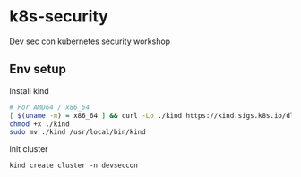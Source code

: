# k8s-security
Dev sec con kubernetes security workshop


## Env setup

Install kind

```bash
# For AMD64 / x86_64
[ $(uname -m) = x86_64 ] && curl -Lo ./kind https://kind.sigs.k8s.io/dl/v0.27.0/kind-linux-amd64
chmod +x ./kind
sudo mv ./kind /usr/local/bin/kind
```

Init cluster 

`kind create cluster -n devseccon`

